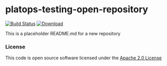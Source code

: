 # platops-testing-open-repository

[![Build Status](https://travis-ci.org/hmrc/platops-testing-open-repository.svg)](https://travis-ci.org/hmrc/platops-testing-open-repository) [ ![Download](https://api.bintray.com/packages/hmrc/releases/platops-testing-open-repository/images/download.svg) ](https://bintray.com/hmrc/releases/platops-testing-open-repository/_latestVersion)

This is a placeholder README.md for a new repository

### License

This code is open source software licensed under the [Apache 2.0 License]("http://www.apache.org/licenses/LICENSE-2.0.html")
